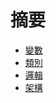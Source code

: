 # 摘要

* [變數](variable/variable-README.md)
* [類別](class/class-README.md)
* [邏輯](logic/logic-README.md)
* [架構](structure/structure-README.md)
